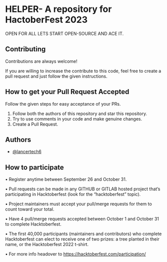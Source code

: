 
# HELPER- A repository for HactoberFest 2023

OPEN FOR ALL LETS START OPEN-SOURCE AND ACE IT.

## Contributing

Contributions are always welcome!

If you are willing to increase the contribute to this code, feel free to create a pull request and just follow the given instructions.

## How to get your Pull Request Accepted

Follow the given steps for easy acceptance of your PRs.

1. Follow both the authors of this repository and star this repository.
2. Try to use comments in your code and make genuine changes.
3. Create a Pull Request.

## Authors

- [@lancertech6](https://github.com/lancertech6)

## How to participate

• Register anytime between September 26 and October 31.

• Pull requests can be made in any GITHUB or GITLAB hosted project that’s participating in Hacktoberfest (look for the “hacktoberfest” topic).

• Project maintainers must accept your pull/merge requests for them to count toward your total.

• Have 4 pull/merge requests accepted between October 1 and October 31 to complete Hacktoberfest.

• The first 40,000 participants (maintainers and contributors) who complete Hacktoberfest can elect to receive one of two prizes: a tree planted in their name, or the Hacktoberfest 2022 t-shirt.

• For more info headover to <https://hacktoberfest.com/participation/>
